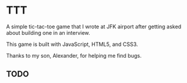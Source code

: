 # TTT

A simple tic-tac-toe game that I wrote at JFK airport after getting asked about building one in an interview. 

This game is built with JavaScript, HTML5, and CSS3.

Thanks to my son, Alexander, for helping me find bugs.

## TODO
